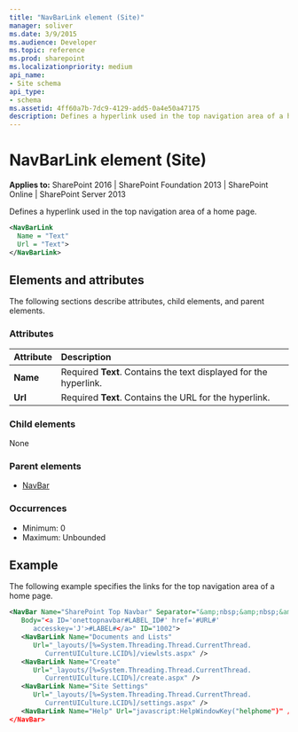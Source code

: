 ```yaml
---
title: "NavBarLink element (Site)"
manager: soliver
ms.date: 3/9/2015
ms.audience: Developer
ms.topic: reference
ms.prod: sharepoint
ms.localizationpriority: medium
api_name:
- Site schema
api_type:
- schema
ms.assetid: 4ff60a7b-7dc9-4129-add5-0a4e50a47175
description: Defines a hyperlink used in the top navigation area of a home page.
---
```


# NavBarLink element (Site)

**Applies to:** SharePoint 2016 | SharePoint Foundation 2013 | SharePoint Online | SharePoint Server 2013
  
Defines a hyperlink used in the top navigation area of a home page.
  
```XML
<NavBarLink
  Name = "Text"
  Url = "Text">
</NavBarLink>
```

## Elements and attributes

The following sections describe attributes, child elements, and parent elements.

### Attributes

|**Attribute**|**Description**|
|:-----|:-----|
|**Name** <br/> |Required **Text**. Contains the text displayed for the hyperlink.  <br/> |
|**Url** <br/> |Required **Text**. Contains the URL for the hyperlink.  <br/> |
   
### Child elements

None
   
### Parent elements

- [NavBar](navbar-element-site.md)
   
### Occurrences

- Minimum: 0
- Maximum: Unbounded 
   
## Example

The following example specifies the links for the top navigation area of a home page.
  
```XML
<NavBar Name="SharePoint Top Navbar" Separator="&amp;nbsp;&amp;nbsp;&amp;nbsp;" 
   Body="<a ID='onettopnavbar#LABEL_ID#' href='#URL#' 
      accesskey='J'>#LABEL#</a>" ID="1002">
   <NavBarLink Name="Documents and Lists" 
      Url="_layouts/[%=System.Threading.Thread.CurrentThread.
         CurrentUICulture.LCID%]/viewlsts.aspx" />
   <NavBarLink Name="Create" 
      Url="_layouts/[%=System.Threading.Thread.CurrentThread.
         CurrentUICulture.LCID%]/create.aspx" />
   <NavBarLink Name="Site Settings" 
      Url="_layouts/[%=System.Threading.Thread.CurrentThread.
         CurrentUICulture.LCID%]/settings.aspx" />
   <NavBarLink Name="Help" Url="javascript:HelpWindowKey("helphome")" />
</NavBar>
```


